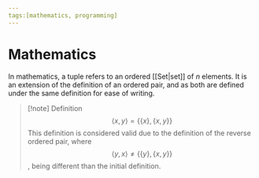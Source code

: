 ```yaml
---
tags:[mathematics, programming]
---
```

# Mathematics
In mathematics, a tuple refers to an ordered [[Set|set]] of $n$ elements. It is an extension of the definition of an ordered pair, and as both are defined under the same definition for ease of writing.

>[!note] Definition
>$$\langle x,y \rangle=\{ \{ x \},\{ x, y \} \}$$
>This definition is considered valid due to the definition of the reverse ordered pair, where $$\langle y, x \rangle \neq \{ \{ y \}, \{ x, y \} \}$$, being different than the initial definition.